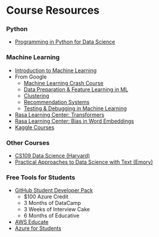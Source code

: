 # Course Resources

### Python

* [Programming in Python for Data Science](https://prog-learn.mds.ubc.ca/)

### Machine Learning

* [Introduction to Machine Learning](https://ml-learn.mds.ubc.ca/)
* From Google
  * [Machine Learning Crash Course](https://developers.google.com/machine-learning/crash-course)
  * [Data Preparation & Feature Learning in ML](https://developers.google.com/machine-learning/data-prep)
  * [Clustering](https://developers.google.com/machine-learning/clustering)
  * [Recommendation Systems](https://developers.google.com/machine-learning/recommendation)
  * [Testing & Debugging in Machine Learning](https://developers.google.com/machine-learning/testing-debugging)
* [Rasa Learning Center: Transformers](https://learning.rasa.com/transformers/)
* [Rasa Learning Center: Bias in Word Embeddings](https://learning.rasa.com/bias/)
* [Kaggle Courses](https://www.kaggle.com/learn)

### Other Courses

* [CS109 Data Science (Harvard)](http://cs109.github.io/2015/)
* [Practical Approaches to Data Science with Text (Emory)](https://github.com/laurenfklein/QTM340-Fall21)

### Free Tools for Students

* [GitHub Student Developer Pack](https://education.github.com/pack)
  * $100 Azure Credit
  * 3 Months of DataCamp
  * 3 Weeks of Interview Cake
  * 6 Months of Educative
* [AWS Educate](https://aws.amazon.com/education/awseducate/)
* [Azure for Students](https://azure.microsoft.com/en-us/free/students/)
